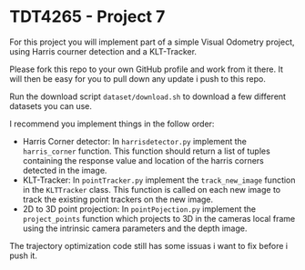 # TDT4265 - Project 7

For this project you will implement part of a simple Visual Odometry project, using Harris courner detection and a KLT-Tracker.

Please fork this repo to your own GitHub profile and work from it there. It will then be easy for you to pull down any update i push to this repo.

Run the download script `dataset/download.sh` to download a few different datasets you can use.

I recommend you implement things in the follow order:

- Harris Corner detector: In `harrisdetector.py` implement the `harris_corner` function. This function should return a list of tuples containing the response value and location of the harris corners detected in the image.
- KLT-Tracker: In `pointTracker.py` implement the `track_new_image` function in the `KLTTracker` class. This function is called on each new image to track the existing point trackers on the new image.
- 2D to 3D point projection: In `pointPojection.py` implement the `project_points` function which projects to 3D in the cameras local frame using the intrinsic camera parameters and the depth image.

The trajectory optimization code still has some issuas i want to fix before i push it.

